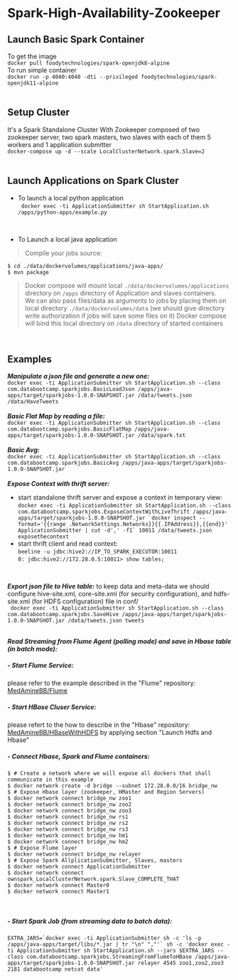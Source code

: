 # Spark-High-Availability-Zookeeper
## Launch Basic Spark Container
To get the image<br/>
`docker pull foodytechnologies/spark-openjdk8-alpine`<br/>
To run simple container<br/>
`docker run -p 4040:4040 -dti --privileged foodytechnologies/spark-openjdk11-alpine`<br/>
<br/>
## Setup Cluster
It's a Spark Standalone Cluster With Zookeeper composed of two zookeeper server, two spark masters, two slaves with each of them 5 workers and 1 application submitter<br/>
`docker-compose up -d --scale LocalClusterNetwork.spark.Slave=2`<br/>
<br/>
## Launch Applications on Spark Cluster
- To launch a local python application<br/>
` docker exec -ti ApplicationSubmitter sh StartApplication.sh /apps/python-apps/example.py`<br/>
<br/>

- To Launch a local java application<br/>
> Compile your jobs source:<br/>
```
$ cd ./data/dockervolumes/applications/java-apps/
$ mvn package
```
> Docker compose will mount local `./data/dockervolumes/applications` directory on `/apps` directory of Application and slaves containers.<br/>
We can also pass files/data as arguments to jobs by placing them on local directory `./data/dockervolumes/data` (we should give directory write authorization if jobs will save some files on it)
Docker compose will bind this local directory on `/data` directory of started containers<br/>
<br/>

## Examples
**_Manipulate a json file and generate a new one:_**<br/> `docker exec -ti ApplicationSubmitter sh StartApplication.sh --class  com.databootcamp.sparkjobs.BasicLoadJson /apps/java-apps/target/sparkjobs-1.0.0-SNAPSHOT.jar /data/tweets.json /data/HaveTweets`<br/><br/>
**_Basic Flat Map by reading a file:_**<br/>`docker exec -ti ApplicationSubmitter sh StartApplication.sh --class  com.databootcamp.sparkjobs.BasicFlatMap /apps/java-apps/target/sparkjobs-1.0.0-SNAPSHOT.jar /data/spark.txt`<br/><br/>
**_Basic Avg:_**<br/>`docker exec -ti ApplicationSubmitter sh StartApplication.sh --class  com.databootcamp.sparkjobs.BasicAvg /apps/java-apps/target/sparkjobs-1.0.0-SNAPSHOT.jar`<br/><br/>
**_Expose Context with thrift server:_**<br/>
+ start standalone thrift server and expose a context in temporary view:<br/>```docker exec -ti ApplicationSubmitter sh StartApplication.sh --class com.databootcamp.sparkjobs.ExposeContextWithLiveThrift /apps/java-apps/target/sparkjobs-1.0.0-SNAPSHOT.jar `docker inspect --format='{{range .NetworkSettings.Networks}}{{.IPAddress}},{{end}}' ApplicationSubmitter | cut -d',' -f1` 10011 /data/tweets.json exposethecontext```<br/>
+ start thrift client and read context:<br/>
`beeline -u jdbc:hive2://IP_TO_SPARK_EXECUTOR:10011`<br/>
`0: jdbc:hive2://172.28.0.5:10011> show tables;`<br/>
<br/>

**_Export json file to Hive table:_** to keep data and meta-data we should configure hive-site.xml, core-site.xml (for security configuration), and hdfs-site.xml (for HDFS configuration) file in conf/<br/>
` docker exec -ti ApplicationSubmitter sh StartApplication.sh --class
com.databootcamp.sparkjobs.SaveHive /apps/java-apps/target/sparkjobs-1.0.0-SNAPSHOT.jar /data/tweets.json tweets`<br/>
<br/>

**_Read Streaming from Flume Agent (polling mode) and save in Hbase table (in batch mode):_**<br/>
##### - Start Flume Service: <br/>
please refer to the example described in the "Flume" repository: [MedAmineBB/Flume](https://github.com/MedAmineBB/Flume)<br/>
##### - Start HBase Cluser Service:<br/>
please refert to the how to describe in the "Hbase" repository: [MedAmineBB/HBaseWithHDFS](https://github.com/MedAmineBB/HBaseWithHDFS) by applying section "Launch Hdfs and Hbase"<br/>
##### - Connect Hbase, Spark and Flume containers: <br/>
```
$ # Create a network where we will expose all dockers that shall communicate in this example
$ docker network create -d bridge --subnet 172.28.0.0/16 bridge_nw
$ # Expose Hbase layer (zookeeper, HMaster and Region Servers)
$ docker network connect bridge_nw zoo1
$ docker network connect bridge_nw zoo2
$ docker network connect bridge_nw zoo3
$ docker network connect bridge_nw rs1
$ docker network connect bridge_nw rs2
$ docker network connect bridge_nw rs3
$ docker network connect bridge_nw hm1
$ docker network connect bridge_nw hm2
$ # Expose Flume layer
$ docker network connect bridge_nw relayer
$ # Expose Spark AllplicationSubmitter, Slaves, masters
$ docker network connect ApplicationSubmitter
$ docker network connect ownspark_LocalClusterNetwork.spark.Slave_COMPLETE_THAT
$ docker network connect Master0
$ docker network connect Master1
```
<br/>

##### - Start Spark Job (from streaming data to batch data):
```
EXTRA_JARS=`docker exec -ti ApplicationSubmitter sh -c 'ls -p /apps/java-apps/target/libs/*.jar | tr "\n" ","'` sh -c 'docker exec -ti ApplicationSubmitter sh StartApplication.sh --jars $EXTRA_JARS --class com.databootcamp.sparkjobs.StreamingFromFlumeToHBase /apps/java-apps/target/sparkjobs-1.0.0-SNAPSHOT.jar relayer 4545 zoo1,zoo2,zoo3 2181 databootcamp netcat data'
```

